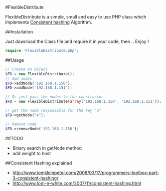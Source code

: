 #FlexibleDistribute

FlexibleDistribute is a simple, small and easy to use PHP class which implements [Consistent hashing](http://en.wikipedia.org/wiki/Consistent_hashing) Algorithm.

##Installation

Just download the Class file and require it in your code, then .. Enjoy !
```php
require 'FlexibleDistribute.php';
```

##Usage

```php
// Create an object
$FD = new FlexibleDistribute();
// Add nodes
$FD->addNode('192.168.1.150');
$FD->addNode('192.168.1.151');

// Or just pass the nodes to the constructor
$FD = new FlexibleDistribute(array('192.168.1.150', '192.168.1.151'));

// get the node responsible for the key "a"
$FD->getNode("a");

// Remove node
$FD->removeNode('192.168.1.150');
```

##TODO

 - Binary search in getNode method
 - add weight to host

##Consistent Hashing explained

  * http://www.tomkleinpeter.com/2008/03/17/programmers-toolbox-part-3-consistent-hashing/
  * http://www.tom-e-white.com/2007/11/consistent-hashing.html
